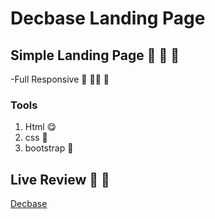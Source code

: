 # Decbase Landing Page
## Simple Landing Page :smiling_face_with_three_hearts:	:yellow_heart:	:smiling_face_with_three_hearts:	
-Full Responsive :ghost:	:ghost::ghost:	:ghost:
### Tools
1. Html :yum:	
1. css :hugs:	
1. bootstrap :zany_face:	

## Live Review :ghost:	:ghost:	
[Decbase](https://diyasty.github.io/decbase/)

